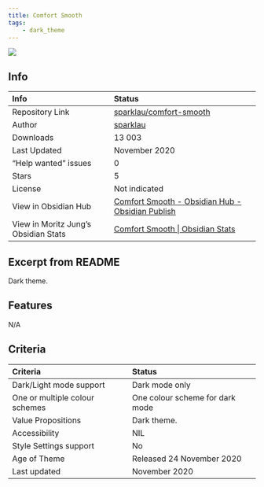 ```yaml
---
title: Comfort Smooth
tags:
    - dark_theme
---
```


<img src="https://raw.githubusercontent.com/sparklau/comfort-smooth/refs/heads/main/comfort-smooth.png">

## Info
| Info | Status |
| :--- | :--- |
| Repository Link | [sparklau/comfort-smooth](https://github.com/sparklau/comfort-smooth) |
| Author | [sparklau](https://github.com/sparklau) |
| Downloads | 13 003 |
| Last Updated | November 2020 |
| “Help wanted” issues | 0 |
| Stars | 5 |
| License | Not indicated |
| View in Obsidian Hub | [Comfort Smooth \- Obsidian Hub \- Obsidian Publish](https://publish.obsidian.md/hub/02+-+Community+Expansions/02.05+All+Community+Expansions/Themes/Comfort+Smooth) |
| View in Moritz Jung’s Obsidian Stats | [Comfort Smooth \| Obsidian Stats](https://www.moritzjung.dev/obsidian-stats/themes/comfort-smooth/) |

## Excerpt from README
Dark theme.

## Features
N/A

## Criteria
| Criteria | Status | 
| :--- | :--- | 
| Dark/Light mode support | Dark mode only | 
| One or multiple colour schemes | One colour scheme for dark mode | 
| Value Propositions | Dark theme. |
| Accessibility | NIL | 
| Style Settings support | No | 
| Age of Theme | Released 24 November 2020 | 
| Last updated | November 2020 | 
